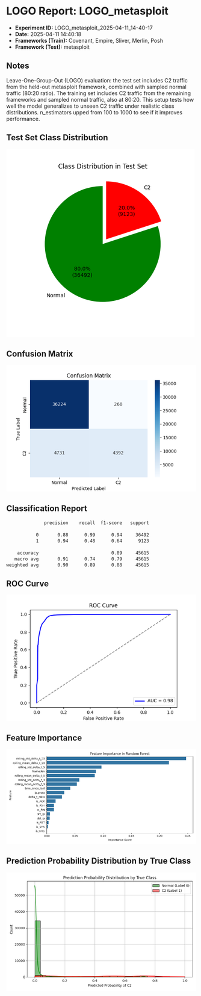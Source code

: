 # LOGO Report: LOGO_metasploit

- **Experiment ID:** LOGO_metasploit_2025-04-11_14-40-17
- **Date:** 2025-04-11 14:40:18
- **Frameworks (Train):** Covenant, Empire, Sliver, Merlin, Posh
- **Framework (Test):** metasploit

## Notes
Leave-One-Group-Out (LOGO) evaluation: the test set includes C2 traffic from the held-out metasploit framework, combined with sampled normal traffic (80:20 ratio). The training set includes C2 traffic from the remaining frameworks and sampled normal traffic, also at 80:20. This setup tests how well the model generalizes to unseen C2 traffic under realistic class distributions. n_estimators upped from 100 to 1000 to see if it improves performance. 

## Test Set Class Distribution
![Pie Chart](images/LOGO_metasploit_2025-04-11_14-40-17_pie.png)

## Confusion Matrix
![Confusion Matrix](images/LOGO_metasploit_2025-04-11_14-40-17_confusion.png)

## Classification Report
```
              precision    recall  f1-score   support

           0       0.88      0.99      0.94     36492
           1       0.94      0.48      0.64      9123

    accuracy                           0.89     45615
   macro avg       0.91      0.74      0.79     45615
weighted avg       0.90      0.89      0.88     45615
```

## ROC Curve
![ROC Curve](images/LOGO_metasploit_2025-04-11_14-40-17_roc.png)

## Feature Importance
![Feature Importance](images/LOGO_metasploit_2025-04-11_14-40-17_feature_importance.png)

## Prediction Probability Distribution by True Class
![Prediction Histogram](images/LOGO_metasploit_2025-04-11_14-40-17_hist.png)
